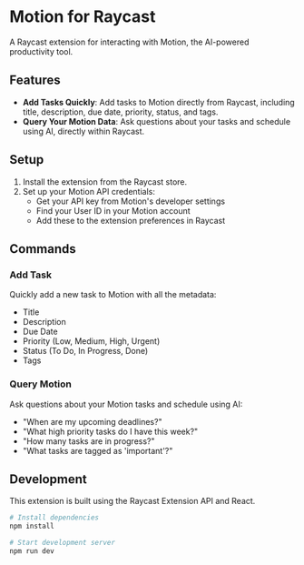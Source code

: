 # Motion for Raycast

A Raycast extension for interacting with Motion, the AI-powered productivity tool.

## Features

- **Add Tasks Quickly**: Add tasks to Motion directly from Raycast, including title, description, due date, priority, status, and tags.
- **Query Your Motion Data**: Ask questions about your tasks and schedule using AI, directly within Raycast.

## Setup

1. Install the extension from the Raycast store.
2. Set up your Motion API credentials:
   - Get your API key from Motion's developer settings
   - Find your User ID in your Motion account
   - Add these to the extension preferences in Raycast

## Commands

### Add Task

Quickly add a new task to Motion with all the metadata:
- Title
- Description
- Due Date
- Priority (Low, Medium, High, Urgent)
- Status (To Do, In Progress, Done)
- Tags

### Query Motion

Ask questions about your Motion tasks and schedule using AI:
- "When are my upcoming deadlines?"
- "What high priority tasks do I have this week?"
- "How many tasks are in progress?"
- "What tasks are tagged as 'important'?"

## Development

This extension is built using the Raycast Extension API and React.

```bash
# Install dependencies
npm install

# Start development server
npm run dev
```
